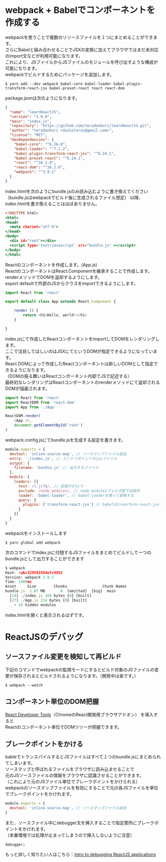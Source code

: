 # webpack + Babelでコンポーネントを作成する

webpackを使うことで複数のリソースファイルを１つにまとめることができます。  
さらにBabelと組み合わせることでJSXの変換に加えてブラウザではまだ未対応のimport文などが利用可能になります。  
これにより、JSファイルからJSファイルのモジュールを呼び出すような構成が可能になります。  
webpackでビルドするためにパッケージを追加します。  

```
$ yarn add --dev webpack babel-core babel-loader babel-plugin-transform-react-jsx babel-preset-react react react-dom
```

package.jsonは次のようになります。

```package.json
{
  "name": "learnReactJS",
  "version": "1.0.0",
  "main": "index.js",
  "repository": "https://github.com/teradonburi/learnReactJS.git",
  "author": "teradonburi <daikiterai@gmail.com>",
  "license": "MIT",
  "devDependencies": {
    "babel-core": "^6.26.0",
    "babel-loader": "^7.1.2",
    "babel-plugin-transform-react-jsx": "^6.24.1",
    "babel-preset-react": "^6.24.1",
    "react": "^16.2.0",
    "react-dom": "^16.2.0",
    "webpack": "^3.9.1"
  }
}
```

index.htmlを次のようにbundle.jsのみ読み込むように書き換えてください
（bundle.jsはwebpackでビルド後に生成されるファイル想定）
以降、index.htmlを書き換えることはほぼありません。

```index.html
<!DOCTYPE html>
<html>
<head>
  <meta charset="utf-8">
</head>
<body>
  <div id="root"></div>
  <script type='text/javascript' src="bundle.js" ></script>
</body>
</html>
```

Reactのコンポーネントを作成します。(App.js)  
ReactのコンポーネントはReact.Componentを継承することで作成します。  
renderメソッドでDOMを返却するようにします。  
export defaultで外部のJSからクラスをimportできるようにします。  

```App.js
import React from 'react'

export default class App extends React.Component {

    render () {
        return <h1>Hello, world!</h1>
    }

}
```

index.jsにて作成したReactコンポーネントをimportしてDOMをレンダリングします。  
ここで注目してほしいのはJSXにて<App />というDOMが指定できるようになっています。  
React DOMによって作成したReactコンポーネントは新しいDOMとして指定できるようになります。  
（DOMの振る舞いはReactコンポーネント内部でJSで記述する）  
最終的なレンダリングはReactコンポーネントのrenderメソッドにて返却されるDOMが描画されます。  

```index.js
import React from 'react'
import ReactDOM from 'react-dom'
import App from './App'

ReactDOM.render(
    <App />,
    document.getElementById('root')
)
```

webpack.config.jsにてbundle.jsを生成する設定を書きます。

```webpack.config.js
module.exports = {
  devtool: 'inline-source-map', // ソースマップファイル追加 
  entry: './index.js', // エントリポイントのjsxファイル
  output: {
    filename: 'bundle.js' // 出力するファイル
  },
  module: {
    loaders: [{
      test: /\.js?$/, // 拡張子がjsで
      exclude: /node_modules/, // node_modulesフォルダ配下は除外
      loader: 'babel-loader', // babel-loaderを使って変換する
      query: {
        plugins: ['transform-react-jsx'] // babelのtransform-react-jsxプラグインを使ってjsxを変換
      }
    }]
  }
}
```

webpackをインストールします  

```
$ yarn global add webpack
```

次のコマンドでindex.jsに付随するJSファイルをまとめてビルドして一つのbundle.jsとして出力することができます

```webpack.config.js
$ webpack
Hash: 4abc329581564efc9932
Version: webpack 3.9.1
Time: 1408ms
Asset     Size        Chunks                Chunk Names
bundle.js  1.87 MB       0  [emitted]  [big]  main
  [14] ./index.js 168 bytes {0} [built]
  [27] ./App.js 214 bytes {0} [built]
    + 26 hidden modules
```

index.htmlを開くと表示されるはずです。

# ReactJSのデバッグ

## ソースファイル変更を検知して再ビルド

下記のコマンドでwebpackの監視モードにするとビルド対象のJSファイルの変更が保存されるとビルドされるようになります。（開発中は楽です。）

```
$ webpack --watch
```

## コンポーネント単位のDOM把握

[React Developer Tools](https://chrome.google.com/webstore/detail/react-developer-tools/fmkadmapgofadopljbjfkapdkoienihi?hl=ja)（ChromeのReact開発用ブラウザアドオン）
を導入すると  
Reactのコンポーネント単位でDOMツリーが把握できます。  

## ブレークポイントをかける
  
bableでトランスパイルするとJSファイルはすべて１つのbundle.jsにまとめられてしまいます。  
ソースマップと呼ばれるファイルをブラウザに読み込ませることで  
元のJSソースファイルの情報をブラウザに認識させることができます。  
（これにより元のJSファイル単位でブレークポイントをかけられる）  
webpackのソースマップファイルを有効にすることで元の各JSファイルを単位でブレークポイントをかけれます。

```webpack.config.js
module.exports = {
  devtool: 'inline-source-map', // ソースマップファイル追加 
}
```

また、ソースファイル中にdebugger文を挿入することで指定箇所にブレークポイントをかけれます。  
（本番環境では処理が止まってしまうので挿入しないように注意）  

```
debugger;
```


もっと詳しく知りたい人はこちら：[Intro to debugging ReactJS applications](https://medium.com/@baphemot/intro-to-debugging-reactjs-applications-67cf7a50b3dd)